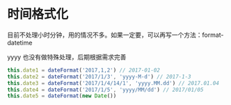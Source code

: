 
# 时间格式化

目前不处理小时分钟，用的情况不多。如果一定要，可以再写一个方法：format-datetime

yyyy 也没有做特殊处理，后期根据需求完善

```js
this.date1 = dateFormat('2017,1,2') // 2017-01-02
this.date2 = dateFormat('2017/1/3', 'yyyy-M-d') // 2017-1-3
this.date3 = dateFormat('2017/1/4/14/1', 'yyyy.MM.dd') // 2017.01.04
this.date4 = dateFormat('2017/1/5', 'yyyy/MM/dd') // 2017/01/05
this.date5 = dateFormat(new Date())
```
